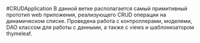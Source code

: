 #CRUDApplication
В данной ветке располагается самый примитивный прототип web приложения, реализующего CRUD операции на динамическом списке. Проведена работа с контроллерами, моделями, DAO классом для работы с данными, а также с views и шаблонизатором thymeleaf.
